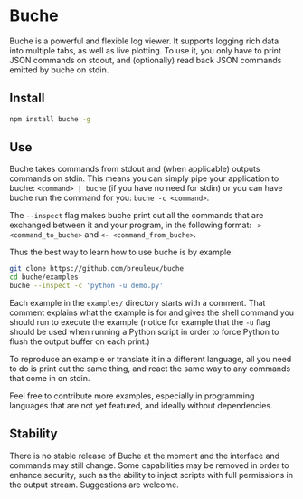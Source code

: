 
# Buche

Buche is a powerful and flexible log viewer. It supports logging rich data into multiple tabs, as well as live plotting. To use it, you only have to print JSON commands on stdout, and (optionally) read back JSON commands emitted by buche on stdin.

## Install

```bash
npm install buche -g
```

## Use

Buche takes commands from stdout and (when applicable) outputs commands on stdin. This means you can simply pipe your application to buche: `<command> | buche` (if you have no need for stdin) or you can have buche run the command for you: `buche -c <command>`.

The `--inspect` flag makes buche print out all the commands that are exchanged between it and your program, in the following format: `-> <command_to_buche>` and `<- <command_from_buche>`.

Thus the best way to learn how to use buche is by example:

```bash
git clone https://github.com/breuleux/buche
cd buche/examples
buche --inspect -c 'python -u demo.py'
```

Each example in the `examples/` directory starts with a comment. That comment explains what the example is for and gives the shell command you should run to execute the example (notice for example that the `-u` flag should be used when running a Python script in order to force Python to flush the output buffer on each print.)

To reproduce an example or translate it in a different language, all you need to do is print out the same thing, and react the same way to any commands that come in on stdin.

Feel free to contribute more examples, especially in programming languages that are not yet featured, and ideally without dependencies.

## Stability

There is no stable release of Buche at the moment and the interface and commands may still change. Some capabilities may be removed in order to enhance security, such as the ability to inject scripts with full permissions in the output stream. Suggestions are welcome.
